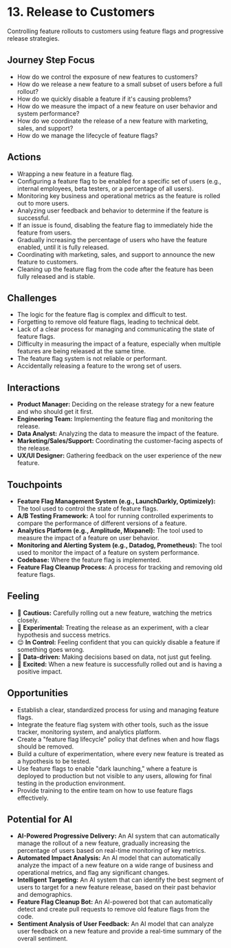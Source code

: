 # 13. Release to Customers

Controlling feature rollouts to customers using feature flags and progressive release strategies.

## Journey Step Focus

*   How do we control the exposure of new features to customers?
*   How do we release a new feature to a small subset of users before a full rollout?
*   How do we quickly disable a feature if it's causing problems?
*   How do we measure the impact of a new feature on user behavior and system performance?
*   How do we coordinate the release of a new feature with marketing, sales, and support?
*   How do we manage the lifecycle of feature flags?

## Actions

*   Wrapping a new feature in a feature flag.
*   Configuring a feature flag to be enabled for a specific set of users (e.g., internal employees, beta testers, or a percentage of all users).
*   Monitoring key business and operational metrics as the feature is rolled out to more users.
*   Analyzing user feedback and behavior to determine if the feature is successful.
*   If an issue is found, disabling the feature flag to immediately hide the feature from users.
*   Gradually increasing the percentage of users who have the feature enabled, until it is fully released.
*   Coordinating with marketing, sales, and support to announce the new feature to customers.
*   Cleaning up the feature flag from the code after the feature has been fully released and is stable.

## Challenges

*   The logic for the feature flag is complex and difficult to test.
*   Forgetting to remove old feature flags, leading to technical debt.
*   Lack of a clear process for managing and communicating the state of feature flags.
*   Difficulty in measuring the impact of a feature, especially when multiple features are being released at the same time.
*   The feature flag system is not reliable or performant.
*   Accidentally releasing a feature to the wrong set of users.

## Interactions

*   **Product Manager:** Deciding on the release strategy for a new feature and who should get it first.
*   **Engineering Team:** Implementing the feature flag and monitoring the release.
*   **Data Analyst:** Analyzing the data to measure the impact of the feature.
*   **Marketing/Sales/Support:** Coordinating the customer-facing aspects of the release.
*   **UX/UI Designer:** Gathering feedback on the user experience of the new feature.

## Touchpoints

*   **Feature Flag Management System (e.g., LaunchDarkly, Optimizely):** The tool used to control the state of feature flags.
*   **A/B Testing Framework:** A tool for running controlled experiments to compare the performance of different versions of a feature.
*   **Analytics Platform (e.g., Amplitude, Mixpanel):** The tool used to measure the impact of a feature on user behavior.
*   **Monitoring and Alerting System (e.g., Datadog, Prometheus):** The tool used to monitor the impact of a feature on system performance.
*   **Codebase:** Where the feature flag is implemented.
*   **Feature Flag Cleanup Process:** A process for tracking and removing old feature flags.

## Feeling

*   😬 **Cautious:** Carefully rolling out a new feature, watching the metrics closely.
*   🧐 **Experimental:** Treating the release as an experiment, with a clear hypothesis and success metrics.
*   😌 **In Control:** Feeling confident that you can quickly disable a feature if something goes wrong.
*   🤔 **Data-driven:** Making decisions based on data, not just gut feeling.
*   🎉 **Excited:** When a new feature is successfully rolled out and is having a positive impact.

## Opportunities

*   Establish a clear, standardized process for using and managing feature flags.
*   Integrate the feature flag system with other tools, such as the issue tracker, monitoring system, and analytics platform.
*   Create a "feature flag lifecycle" policy that defines when and how flags should be removed.
*   Build a culture of experimentation, where every new feature is treated as a hypothesis to be tested.
*   Use feature flags to enable "dark launching," where a feature is deployed to production but not visible to any users, allowing for final testing in the production environment.
*   Provide training to the entire team on how to use feature flags effectively.

## Potential for AI

*   **AI-Powered Progressive Delivery:** An AI system that can automatically manage the rollout of a new feature, gradually increasing the percentage of users based on real-time monitoring of key metrics.
*   **Automated Impact Analysis:** An AI model that can automatically analyze the impact of a new feature on a wide range of business and operational metrics, and flag any significant changes.
*   **Intelligent Targeting:** An AI system that can identify the best segment of users to target for a new feature release, based on their past behavior and demographics.
*   **Feature Flag Cleanup Bot:** An AI-powered bot that can automatically detect and create pull requests to remove old feature flags from the code.
*   **Sentiment Analysis of User Feedback:** An AI model that can analyze user feedback on a new feature and provide a real-time summary of the overall sentiment.
